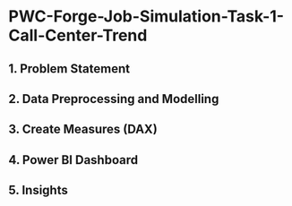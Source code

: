 # PWC-Forge-Job-Simulation-Task-1-Call-Center-Trend
## 1. Problem Statement
## 2. Data Preprocessing and Modelling
## 3. Create Measures (DAX)
## 4. Power BI Dashboard
## 5. Insights
